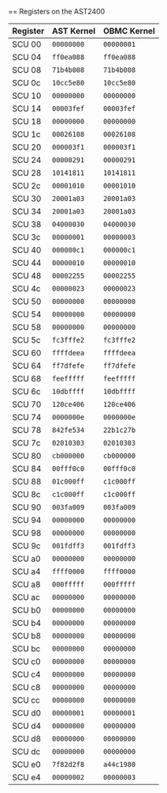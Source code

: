 == Registers on the AST2400

|Register|AST Kernel  |OBMC Kernel |
|--------|------------|------------|
| SCU 00 | `00000000` | `00000001` |
| SCU 04 | `ff0ea088` | `ff0ea088` |
| SCU 08 | `71b4b008` | `71b4b008` |
| SCU 0c | `10cc5e80` | `10cc5e80` |
| SCU 10 | `00000000` | `00000000` |
| SCU 14 | `00003fef` | `00003fef` |
| SCU 18 | `00000000` | `00000000` |
| SCU 1c | `00026108` | `00026108` |
| SCU 20 | `000003f1` | `000003f1` |
| SCU 24 | `00000291` | `00000291` |
| SCU 28 | `10141811` | `10141811` |
| SCU 2c | `00001010` | `00001010` |
| SCU 30 | `20001a03` | `20001a03` |
| SCU 34 | `20001a03` | `20001a03` |
| SCU 38 | `04000030` | `04000030` |
| SCU 3c | `00000001` | `00000003` |
| SCU 40 | `000000c1` | `000000c1` |
| SCU 44 | `00000010` | `00000010` |
| SCU 48 | `00002255` | `00002255` |
| SCU 4c | `00000023` | `00000023` |
| SCU 50 | `00000000` | `00000000` |
| SCU 54 | `00000000` | `00000000` |
| SCU 58 | `00000000` | `00000000` |
| SCU 5c | `fc3fffe2` | `fc3fffe2` |
| SCU 60 | `ffffdeea` | `ffffdeea` |
| SCU 64 | `ff7dfefe` | `ff7dfefe` |
| SCU 68 | `feefffff` | `feefffff` |
| SCU 6c | `10dbffff` | `10dbffff` |
| SCU 70 | `120ce406` | `120ce406` |
| SCU 74 | `0000000e` | `0000000e` |
| SCU 78 | `842fe534` | `22b1c27b` |
| SCU 7c | `02010303` | `02010303` |
| SCU 80 | `cb000000` | `cb000000` |
| SCU 84 | `00fff0c0` | `00fff0c0` |
| SCU 88 | `01c000ff` | `c1c000ff` |
| SCU 8c | `c1c000ff` | `c1c000ff` |
| SCU 90 | `003fa009` | `003fa009` |
| SCU 94 | `00000000` | `00000000` |
| SCU 98 | `00000000` | `00000000` |
| SCU 9c | `001fdff3` | `001fdff3` |
| SCU a0 | `00000000` | `00000000` |
| SCU a4 | `ffff0000` | `ffff0000` |
| SCU a8 | `000fffff` | `000fffff` |
| SCU ac | `00000000` | `00000000` |
| SCU b0 | `00000000` | `00000000` |
| SCU b4 | `00000000` | `00000000` |
| SCU b8 | `00000000` | `00000000` |
| SCU bc | `00000000` | `00000000` |
| SCU c0 | `00000000` | `00000000` |
| SCU c4 | `00000000` | `00000000` |
| SCU c8 | `00000000` | `00000000` |
| SCU cc | `00000000` | `00000000` |
| SCU d0 | `00000001` | `00000001` |
| SCU d4 | `00000000` | `00000000` |
| SCU d8 | `00000000` | `00000000` |
| SCU dc | `00000000` | `00000000` |
| SCU e0 | `7f82d2f8` | `a44c1980` |
| SCU e4 | `00000002` | `00000003` |

